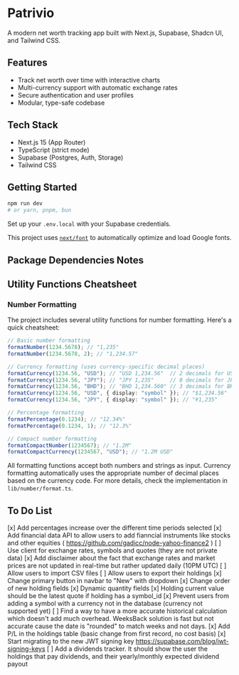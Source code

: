 # Patrivio

A modern net worth tracking app built with Next.js, Supabase, Shadcn UI, and Tailwind CSS.

## Features

- Track net worth over time with interactive charts
- Multi-currency support with automatic exchange rates
- Secure authentication and user profiles
- Modular, type-safe codebase

## Tech Stack

- Next.js 15 (App Router)
- TypeScript (strict mode)
- Supabase (Postgres, Auth, Storage)
- Tailwind CSS

## Getting Started

```bash
npm run dev
# or yarn, pnpm, bun
```

Set up your `.env.local` with your Supabase credentials.

This project uses [`next/font`](https://nextjs.org/docs/app/building-your-application/optimizing/fonts) to automatically optimize and load Google fonts.

## Package Dependencies Notes

## Utility Functions Cheatsheet

### Number Formatting

The project includes several utility functions for number formatting. Here's a quick cheatsheet:

```typescript
// Basic number formatting
formatNumber(1234.5678); // "1,235"
formatNumber(1234.5678, 2); // "1,234.57"

// Currency formatting (uses currency-specific decimal places)
formatCurrency(1234.56, "USD"); // "USD 1,234.56"  // 2 decimals for USD
formatCurrency(1234.56, "JPY"); // "JPY 1,235"     // 0 decimals for JPY
formatCurrency(1234.56, "BHD"); // "BHD 1,234.560" // 3 decimals for BHD
formatCurrency(1234.56, "USD", { display: "symbol" }); // "$1,234.56"
formatCurrency(1234.56, "JPY", { display: "symbol" }); // "¥1,235"

// Percentage formatting
formatPercentage(0.1234); // "12.34%"
formatPercentage(0.1234, 1); // "12.3%"

// Compact number formatting
formatCompactNumber(1234567); // "1.2M"
formatCompactCurrency(1234567, "USD"); // "1.2M USD"
```

All formatting functions accept both numbers and strings as input. Currency formatting automatically uses the appropriate number of decimal places based on the currency code. For more details, check the implementation in `lib/number/format.ts`.

## To Do List

[x] Add percentages increase over the different time periods selected
[x] Add financial data API to allow users to add fianncial instruments like stocks and other equities ( https://github.com/gadicc/node-yahoo-finance2 )
[ ] Use client for exchange rates, symbols and quotes (they are not private data)
[x] Add disclaimer about the fact that exchange rates and market prices are not updated in real-time but rather updated daily (10PM UTC)
[ ] Allow users to import CSV files
[ ] Allow users to export their holdings
[x] Change primary button in navbar to "New" with dropdown
[x] Change order of new holding fields
[x] Dynamic quantity fields
[x] Holding current value should be the latest quote if holding has a symbol_id
[x] Prevent users from adding a symbol with a currency not in the database (currency not supported yet)
[ ] Find a way to have a more accurate historical calculation which doesn't add much overhead. WeeksBack solution is fast but not accurate cause the date is "rounded" to match weeks and not days.
[x] Add P/L in the holdings table (basic change from first record, no cost basis)
[x] Start migrating to the new JWT signing key https://supabase.com/blog/jwt-signing-keys
[ ] Add a dividends tracker. It should show the user the holdings that pay dividends, and their yearly/monthly expected dividend payout
